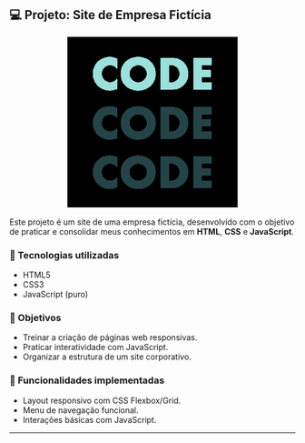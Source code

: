 ## 💻 Projeto: Site de Empresa Fictícia

<p align="center">
  <img src="img/Tech.gif" alt="Tela do sistema" width="300"/>
</p>

Este projeto é um site de uma empresa fictícia, desenvolvido com o objetivo de praticar e consolidar meus conhecimentos em **HTML**, **CSS** e **JavaScript**.

### 🔧 Tecnologias utilizadas
- HTML5
- CSS3
- JavaScript (puro)

### 🎯 Objetivos
- Treinar a criação de páginas web responsivas.
- Praticar interatividade com JavaScript.
- Organizar a estrutura de um site corporativo.

### 🚀 Funcionalidades implementadas
- Layout responsivo com CSS Flexbox/Grid.
- Menu de navegação funcional.
- Interações básicas com JavaScript.

---
